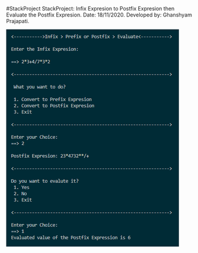 #StackProject
StackProject: Infix Expresion to Postfix Expresion then Evaluate the Postfix Expresion.
Date: 18/11/2020.
Developed by: Ghanshyam Prajapati.

![image](StackProject.png)

